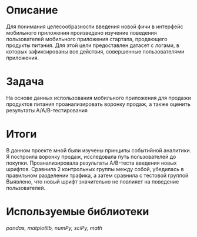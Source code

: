 # Описание
Для понимания целесообразности введения новой фичи в интерфейс мобильного приложения произведено изучение поведения пользователей мобильного приложения стартапа, продающего продукты питания. Для этой цели предоставлен датасет с логами, в которых зафиксированы все действия, совершенные пользователями приложения.
# Задача
На основе данных использования мобильного приложения для продажи продуктов питания проанализировать воронку продаж, а также оценить результаты A/A/B-тестирования 
# Итоги
В данном проекте мной были изучены принципы событийной аналитики. Я построила
воронку продаж, исследовала путь пользователей до покупки. Проанализировала
результаты A/B-теста введения новых шрифтов. Сравнила 2 контрольных группы между
собой, убедилась в правильном разделении трафика, а затем сравнила с тестовой группой
Выявлено, что новый шрифт значительно не повлияет на поведение пользователей.
# Используемые библиотеки
*pandas, matplotlib, numPy, sciPy, math*
